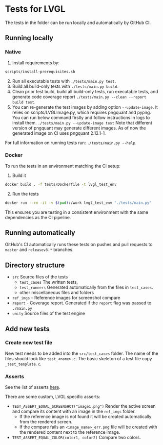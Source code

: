 # Tests for LVGL

The tests in the folder can be run locally and automatically by GitHub CI.

## Running locally

### Native

1. Install requirements by:

```sh
scripts/install-prerequisites.sh
```

2. Run all executable tests with `./tests/main.py test`.
3. Build all build-only tests with `./tests/main.py build`.
4. Clean prior test build, build all build-only tests,
   run executable tests, and generate code coverage
   report `./tests/main.py --clean --report build test`.
5. You can re-generate the test images by adding option `--update-image`.
   It relies on scripts/LVGLImage.py, which requires pngquant and pypng.
   You can run below command firstly and follow instructions in logs to install them.
   `./tests/main.py --update-image test`
   Note that different version of pngquant may generate different images.
   As of now the generated image on CI uses pngquant 2.13.1-1.

For full information on running tests run: `./tests/main.py --help`.

### Docker

To run the tests in an environment matching the CI setup:

1. Build it

```bash
docker build . -f tests/Dockerfile -t lvgl_test_env
```

2. Run the tests

```bash
docker run --rm -it -v $(pwd):/work lvgl_test_env "./tests/main.py"
```

This ensures you are testing in a consistent environment with the same dependencies as the CI pipeline.

## Running automatically

GitHub's CI automatically runs these tests on pushes and pull requests to `master` and `releasev8.*` branches.

## Directory structure
- `src` Source files of the tests
    - `test_cases` The written tests,
    - `test_runners` Generated automatically from the files in `test_cases`.
    - other miscellaneous files and folders
- `ref_imgs` - Reference images for screenshot compare
- `report` - Coverage report. Generated if the `report` flag was passed to `./main.py`
- `unity` Source files of the test engine

## Add new tests

### Create new test file
New test needs to be added into the `src/test_cases` folder. The name of the files should look like `test_<name>.c`. The basic skeleton of a test file copy `_test_template.c`.

### Asserts
See the list of asserts [here](https://github.com/ThrowTheSwitch/Unity/blob/master/docs/UnityAssertionsReference.md).

There are some custom, LVGL specific asserts:
- `TEST_ASSERT_EQUAL_SCREENSHOT("image1.png")` Render the active screen and compare its content with an image in the `ref_imgs` folder.
   - If the reference image is not found it will be created automatically from the rendered screen.
   - If the compare fails an `<image_name>_err.png` file will be created with the rendered content next to the reference image.
- `TEST_ASSERT_EQUAL_COLOR(color1, color2)` Compare two colors.

